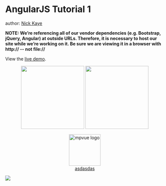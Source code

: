 AngularJS Tutorial 1
====================

author: [Nick Kaye](http://www.nickkaye.com)

**NOTE:  We’re referencing all of our vendor dependencies (e.g. Bootstrap, jQuery, Angular) at outside URLs.   Therefore, it is necessary to host our site while we’re working on it.  Be sure we are viewing it in a browser with http:// -- not file://**

View the [live demo](http://nickckaye.github.io/angularjs-tutorial-1).

<p align="center" class="qwr">
		<img src="https://img.cdn.aliyun.dcloud.net.cn/guide/uniapp/app_download.png" width="200"/>
		<img src="https://img.cdn.aliyun.dcloud.net.cn/guide/uniapp/gh_33446d7f7a26_430.jpg" width="200"/>
</p >
<p align="center">
		<a href="http://mpvue.com" target="_blank" rel="noopener noreferrer"><img width="100" src="https://img.cdn.aliyun.dcloud.net.cn/guide/uniapp/gh_33446d7f7a26_430.jpg" alt="mpvue logo"></a>
	<br/>
		<a href="http://mpvue.com" target="_blank" rel="noopener noreferrer">asdasdas</a>
	</p>
	
<img src="https://img-cdn-qiniu.dcloud.net.cn/img/test.png" />
